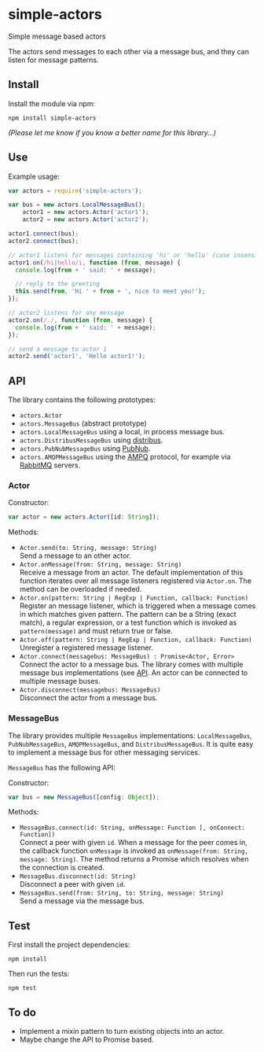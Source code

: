 # simple-actors

Simple message based actors

The actors send messages to each other via a message bus, and they can listen
for message patterns.


## Install

Install the module via npm:

    npm install simple-actors

*(Please let me know if you know a better name for this library...)*


## Use

Example usage:

```js
var actors = require('simple-actors');

var bus = new actors.LocalMessageBus();
    actor1 = new actors.Actor('actor1');
    actor2 = new actors.Actor('actor2');

actor1.connect(bus);
actor2.connect(bus);

// actor1 listens for messages containing 'hi' or 'hello' (case insensitive)
actor1.on(/hi|hello/i, function (from, message) {
  console.log(from + ' said: ' + message);

  // reply to the greeting
  this.send(from, 'Hi ' + from + ', nice to meet you!');
});

// actor2 listens for any message
actor2.on(/./, function (from, message) {
  console.log(from + ' said: ' + message);
});

// send a message to actor 1
actor2.send('actor1', 'Hello actor1!');
```


## API

The library contains the following prototypes:

- `actors.Actor`
- `actors.MessageBus` (abstract prototype)
- `actors.LocalMessageBus` using a local, in process message bus.
- `actors.DistribusMessageBus` using [distribus](https://github.com/enmasseio/distribus).
- `actors.PubNubMessageBus` using [PubNub](http://www.pubnub.com/).
- `actors.AMQPMessageBus` using the [AMPQ](http://www.amqp.org/) protocol,
  for example via [RabbitMQ](https://www.rabbitmq.com/) servers.


### Actor

Constructor:

```js
var actor = new actors.Actor([id: String]);
```

Methods:

- `Actor.send(to: String, message: String)`  
  Send a message to an other actor.
- `Actor.onMessage(from: String, message: String)`  
  Receive a message from an actor. The default implementation of this function
  iterates over all message listeners registered via `Actor.on`. The method can
  be overloaded if needed.
- `Actor.on(pattern: String | RegExp | Function, callback: Function)`  
  Register an message listener, which is triggered when a message comes in which
  matches given pattern. The pattern can be a String (exact match), a
  regular expression, or a test function which is invoked as `pattern(message)`
  and must return true or false.
- `Actor.off(pattern: String | RegExp | Function, callback: Function)`  
  Unregister a registered message listener.
- `Actor.connect(messagebus: MessageBus) : Promise<Actor, Error>`  
  Connect the actor to a message bus. The library comes with multiple message 
  bus implementations (see [API](#api). An actor can be connected to multiple 
  message buses.
- `Actor.disconnect(messagebus: MessageBus)`  
  Disconnect the actor from a message bus.


### MessageBus

The library provides multiple `MessageBus` implementations: `LocalMessageBus`,
`PubNubMessageBus`, `AMQPMessageBus`, and `DistribusMessageBus`. It is quite 
easy to implement a message bus for other messaging services.

`MessageBus` has the following API:

Constructor:

```js
var bus = new MessageBus([config: Object]);
```

Methods:

- `MessageBus.connect(id: String, onMessage: Function [, onConnect: Function])`  
  Connect a peer with given `id`. When a message for the peer comes in,
  the callback function `onMessage` is invoked as `onMessage(from: String,
  message: String)`. The method returns a Promise which resolves when the 
  connection is created.
- `MessageBus.disconnect(id: String)`  
  Disconnect a peer with given `id`.
- `MessageBus.send(from: String, to: String, message: String)`  
  Send a message via the message bus.



## Test

First install the project dependencies:

    npm install

Then run the tests:

    npm test


## To do

- Implement a mixin pattern to turn existing objects into an actor.
- Maybe change the API to Promise based.
